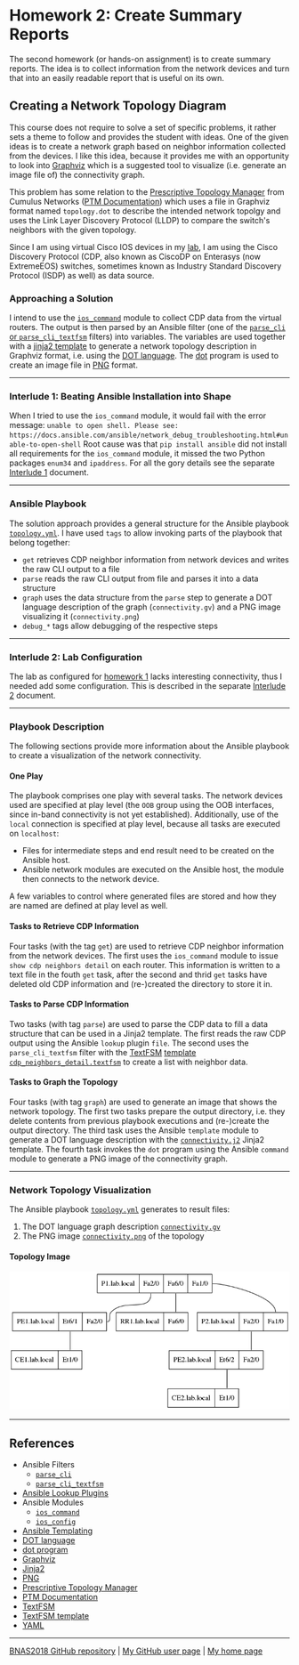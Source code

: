 # Homework 2: Create Summary Reports

The second homework (or hands-on assignment) is to create summary reports.
The idea is to collect information from the network devices and turn
that into an easily readable report that is useful on its own.

## Creating a Network Topology Diagram

This course does not require to solve a set of specific problems, it
rather sets a theme to follow and provides the student with ideas. One of
the given ideas is to create a network graph based on neighbor information
collected from the devices. I like this idea, because it provides me
with an opportunity to look into
[Graphviz](http://graphviz.org/)
which is a suggested tool to visualize (i.e. generate an image file of)
the connectivity graph.

This problem has some relation to the
[Prescriptive Topology Manager](https://github.com/CumulusNetworks/ptm)
from Cumulus Networks
([PTM Documentation](https://docs.cumulusnetworks.com/display/DOCS/Prescriptive+Topology+Manager+-+PTM))
which uses a file in Graphviz format named `topology.dot` to describe
the intended network topolgy and uses the Link Layer Discovery Protocol
(LLDP) to compare the switch's neighbors with the given topology.

Since I am using virtual Cisco IOS devices in my
[lab](../hw1-the_lab/),
I am using the Cisco Discovery Protocol (CDP, also known as CiscoDP on
Enterasys (now ExtremeEOS) switches, sometimes known as Industry Standard
Discovery Protocol (ISDP) as well) as data source.

### Approaching a Solution

I intend to use the
[`ios_command`](http://docs.ansible.com/ansible/latest/ios_command_module.html)
module to collect CDP data from the virtual routers. The output is then parsed
by an Ansible filter (one of the
[`parse_cli` or `parse_cli_textfsm`](http://docs.ansible.com/ansible/latest/playbooks_filters.html#network-cli-filters)
filters) into variables. The
variables are used together with a
[jinja2 template](https://docs.ansible.com/ansible/latest/playbooks_templating.html)
to generate a network topology description in Graphviz format,
i.e. using the
[DOT language](https://graphviz.gitlab.io/_pages/doc/info/lang.html).
The
[dot](https://graphviz.gitlab.io/_pages/pdf/dotguide.pdf)
program is used to create an image file in
[PNG](http://www.libpng.org/pub/png/)
format.

---

### Interlude 1: Beating Ansible Installation into Shape

When I tried to use the `ios_command` module, it would fail with the error
message:
`unable to open shell. Please see: https://docs.ansible.com/ansible/network_debug_troubleshooting.html#unable-to-open-shell`
Root cause was that `pip install ansible` did not install all requirements
for the `ios_command` module, it missed the two Python packages `enum34` and
`ipaddress`. For all the gory details see the separate
[Interlude 1](interlude1.md) document.

---

### Ansible Playbook

The solution approach provides a general structure for the Ansible playbook
[`topology.yml`](ansible/playbooks/topology.yml). I have used `tags` to allow
invoking parts of the playbook that belong together:

* `get` retrieves CDP neighbor information from network devices and writes the
   raw CLI output to a file
* `parse` reads the raw CLI output from file and parses it into a data structure
* `graph` uses the data structure from the `parse` step to generate a DOT
   language description of the graph (`connectivity.gv`) and a PNG image
   visualizing it (`connectivity.png`)
* `debug_*` tags allow debugging of the respective steps

---

### Interlude 2: Lab Configuration

The lab as configured for [homework 1](../hw1-the_lab) lacks interesting
connectivity, thus I needed add some configuration. This is described in
the separate [Interlude 2](interlude2.md) document.

---

### Playbook Description

The following sections provide more information about the Ansible playbook
to create a visualization of the network connectivity.

#### One Play

The playbook comprises one play with several tasks. The network devices used
are specified at play level (the `OOB` group using the OOB interfaces, since
in-band connectivity is not yet established). Additionally, use of the `local`
connection is specified at play level, because all tasks are executed on
`localhost`:

* Files for intermediate steps and end result need to be created on the Ansible
  host.
* Ansible network modules are executed on the Ansible host, the module then
  connects to the network device.

A few variables to control where generated files are stored and how they are
named are defined at play level as well.

#### Tasks to Retrieve CDP Information

Four tasks (with the tag `get`) are used to retrieve CDP neighbor information
from the network devices. The first uses the `ios_command` module to issue
`show cdp neighbors detail` on each router. This information is written to
a text file in the fouth `get` task, after the second and thrid `get` tasks
have deleted old CDP information and (re-)created the directory to store it in.

#### Tasks to Parse CDP Information

Two tasks (with tag `parse`) are used to parse the CDP data to fill a data
structure that can be used in a Jinja2 template. The first reads the raw CDP
output using the Ansible `lookup` plugin `file`. The second uses the
`parse_cli_textfsm` filter with the
[TextFSM](https://github.com/google/textfsm)
[template](https://github.com/google/textfsm/wiki/TextFSM)
[`cdp_neighbors_detail.textfsm`](ansible/playbooks/cdp_neighbors_detail.textfsm)
to create a list with neighbor data.

#### Tasks to Graph the Topology

Four tasks (with tag `graph`) are used to generate an image that shows the
network topology. The first two tasks prepare the output directory, i.e.
they delete contents from previous playbook executions and (re-)create the
output directory. The third task uses the Ansible `template` module to
generate a DOT language description with the
[`connectivity.j2`](ansible/playbooks/templates/connectivity.j2)
Jinja2 template. The fourth task invokes the `dot` program using the Ansible
`command` module to generate a PNG image of the connectivity graph.

---

### Network Topology Visualization

The Ansible playbook [`topology.yml`](ansible/playbooks/topology.yml) generates
to result files:

1. The DOT language graph description [`connectivity.gv`](connectivity.gv)
2. The PNG image [`connectivity.png`](connectivity.png) of the topology

#### Topology Image

![Generated Topology Image](connectivity.png)

---

## References

* Ansible Filters
  * [`parse_cli`](http://docs.ansible.com/ansible/latest/playbooks_filters.html#network-cli-filters)
  * [`parse_cli_textfsm`](http://docs.ansible.com/ansible/latest/playbooks_filters.html#network-cli-filters)
* [Ansible Lookup Plugins](http://docs.ansible.com/ansible/latest/playbooks_lookups.html)
* Ansible Modules
  * [`ios_command`](http://docs.ansible.com/ansible/latest/ios_command_module.html)
  * [`ios_config`](https://docs.ansible.com/ansible/latest/ios_config_module.html)
* [Ansible Templating](https://docs.ansible.com/ansible/latest/playbooks_templating.html)
* [DOT language](https://graphviz.gitlab.io/_pages/doc/info/lang.html)
* [dot program](https://graphviz.gitlab.io/_pages/pdf/dotguide.pdf)
* [Graphviz](http://graphviz.org/)
* [Jinja2](http://jinja.pocoo.org/)
* [PNG](http://www.libpng.org/pub/png/)
* [Prescriptive Topology Manager](https://github.com/CumulusNetworks/ptm)
* [PTM Documentation](https://docs.cumulusnetworks.com/display/DOCS/Prescriptive+Topology+Manager+-+PTM)
* [TextFSM](https://github.com/google/textfsm)
* [TextFSM template](https://github.com/google/textfsm/wiki/TextFSM)
* [YAML](http://yaml.org/)

---

[BNAS2018 GitHub repository](https://github.com/auerswal/bnas2018) | [My GitHub user page](https://github.com/auerswal) | [My home page](https://www.unix-ag.uni-kl.de/~auerswal/)
